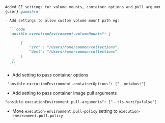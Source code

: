 ````md
Added EE settings for volume mounts, container options and pull arguments -- by
{user}`ganeshrn`

- Add settings to allow custom volume mount path eg:

  ```code
  "ansible.executionEnvironment.volumeMounts": [

       {
           "src" : "/Users/home/common/collections",
           "dest": "/Users/home/common/collections"
       }
   ],
  ```
````

- Add setting to pass container options

```code
 "ansible.executionEnvironment.containerOptions": ["--net=host"]
```

- Add setting to pass container image pull arguments

```code
"ansible.executionEnvironment.pull.arguments": ["–-tls-verify=false"]
```

- Move `execution-environment.pull-policy` setting to
  `execution-environment.pull.policy`
